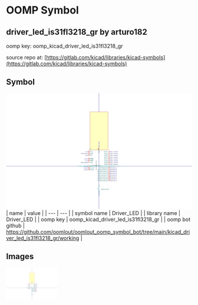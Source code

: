 # OOMP Symbol  
## driver_led_is31fl3218_gr  by arturo182  
  
oomp key: oomp_kicad_driver_led_is31fl3218_gr  
  
source repo at: [https://gitlab.com/kicad/libraries/kicad-symbols](https://gitlab.com/kicad/libraries/kicad-symbols)  
## Symbol  
  
[![working.png](working_600.png)](working.png)  
| name | value | 
| --- | --- | 
| symbol name | Driver_LED | 
| library name | Driver_LED | 
| oomp key | oomp_kicad_driver_led_is31fl3218_gr | 
| oomp bot github | https://github.com/oomlout/oomlout_oomp_symbol_bot/tree/main/kicad_driver_led_is31fl3218_gr/working | 
## Images  
  
[![working.png](working_140.png)](working.png)  
